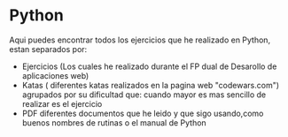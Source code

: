 # Python
Aqui puedes encontrar todos los ejercicios que he  realizado en Python, estan separados por:

- Ejercicios (Los cuales he realizado durante el FP dual de Desarollo de aplicaciones web)
- Katas ( diferentes katas realizados en la pagina web "codewars.com") agrupados por su dificultad que:
cuando mayor es mas sencillo de realizar es el ejercicio
- PDF diferentes documentos que he leido y que sigo usando,como buenos nombres de rutinas o el manual de Python
